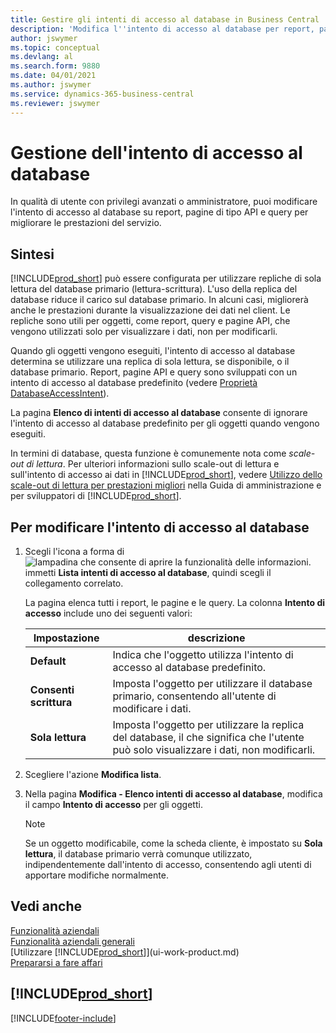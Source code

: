 ```yaml
---
title: Gestire gli intenti di accesso al database in Business Central
description: 'Modifica l''intento di accesso al database per report, pagine API e query.'
author: jswymer
ms.topic: conceptual
ms.devlang: al
ms.search.form: 9880
ms.date: 04/01/2021
ms.author: jswymer
ms.service: dynamics-365-business-central
ms.reviewer: jswymer
---
```

# Gestione dell'intento di accesso al database

In qualità di utente con privilegi avanzati o amministratore, puoi modificare l'intento di accesso al database su report, pagine di tipo API e query per migliorare le prestazioni del servizio.

## Sintesi

[!INCLUDE[prod_short](includes/prod_short.md)] può essere configurata per utilizzare repliche di sola lettura del database primario (lettura-scrittura). L'uso della replica del database riduce il carico sul database primario. In alcuni casi, migliorerà anche le prestazioni durante la visualizzazione dei dati nel client. Le repliche sono utili per oggetti, come report, query e pagine API, che vengono utilizzati solo per visualizzare i dati, non per modificarli.

Quando gli oggetti vengono eseguiti, l'intento di accesso al database determina se utilizzare una replica di sola lettura, se disponibile, o il database primario. Report, pagine API e query sono sviluppati con un intento di accesso al database predefinito (vedere [Proprietà DatabaseAccessIntent](/dynamics365/business-central/dev-itpro/developer/properties/devenv-dataaccessintent-property)).

La pagina **Elenco di intenti di accesso al database** consente di ignorare l'intento di accesso al database predefinito per gli oggetti quando vengono eseguiti.

In termini di database, questa funzione è comunemente nota come *scale-out di lettura*. Per ulteriori informazioni sullo scale-out di lettura e sull'intento di accesso ai dati in [!INCLUDE[prod_short](includes/prod_short.md)], vedere [Utilizzo dello scale-out di lettura per prestazioni migliori](/dynamics365/business-central/dev-itpro/administration/database-read-scale-out-overview) nella Guida di amministrazione e per sviluppatori di [!INCLUDE[prod_short](includes/prod_short.md)].

## Per modificare l'intento di accesso al database

1. Scegli l'icona a forma di ![lampadina che consente di aprire la funzionalità delle informazioni.](media/ui-search/search_small.png "Dimmi cosa vuoi fare") immetti **Lista intenti di accesso al database**, quindi scegli il collegamento correlato.

    La pagina elenca tutti i report, le pagine e le query. La colonna **Intento di accesso** include uno dei seguenti valori:

    |**Impostazione**|**descrizione**|  
    |------------|-------------|  
    |**Default**|Indica che l'oggetto utilizza l'intento di accesso al database predefinito.|
    |**Consenti scrittura**|Imposta l'oggetto per utilizzare il database primario, consentendo all'utente di modificare i dati.|
    |**Sola lettura**|Imposta l'oggetto per utilizzare la replica del database, il che significa che l'utente può solo visualizzare i dati, non modificarli.|

2. Scegliere l'azione **Modifica lista**.

3. Nella pagina **Modifica - Elenco intenti di accesso al database**, modifica il campo **Intento di accesso** per gli oggetti.

    > [!NOTE]
    > Se un oggetto modificabile, come la scheda cliente, è impostato su **Sola lettura**, il database primario verrà comunque utilizzato, indipendentemente dall'intento di accesso, consentendo agli utenti di apportare modifiche normalmente.

## Vedi anche
[Funzionalità aziendali](across-business-functionality.md)  
[Funzionalità aziendali generali](ui-across-business-areas.md)  
[Utilizzare [!INCLUDE[prod_short](includes/prod_short.md)]](ui-work-product.md)  
[Prepararsi a fare affari](ui-get-ready-business.md)    

## [!INCLUDE[prod_short](includes/free_trial_md.md)]  


[!INCLUDE[footer-include](includes/footer-banner.md)]
